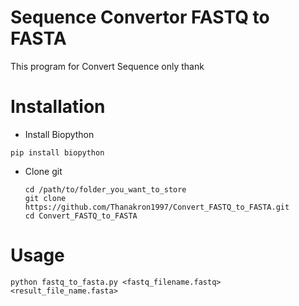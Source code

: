 Sequence Convertor FASTQ to FASTA 
=======
This program for Convert Sequence only
thank
# <strong>Installation</strong>
 - Install Biopython 
 
 ```
 pip install biopython
 ```
 - Clone git 
 
   ``` 
   cd /path/to/folder_you_want_to_store
   git clone https://github.com/Thanakron1997/Convert_FASTQ_to_FASTA.git
   cd Convert_FASTQ_to_FASTA
   ```   
  # <strong>Usage</strong>
 
 ```
 python fastq_to_fasta.py <fastq_filename.fastq> <result_file_name.fasta>
 ```
